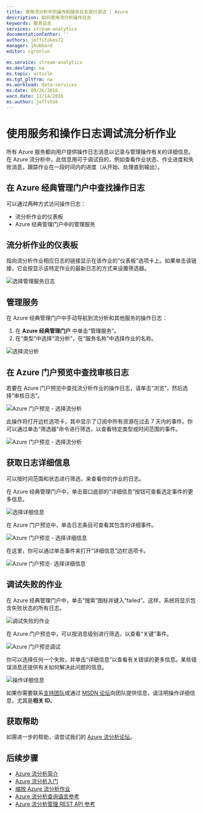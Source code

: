 ```yaml
---
title: 使用流分析中的操作和服务日志进行调试 | Azure
description: 如何使用流分析操作日志
keywords: 服务日志
services: stream-analytics
documentationCenter: ''
authors: jeffstokes72
manager: jhubbard
editor: cgronlun

ms.service: stream-analytics
ms.devlang: na
ms.topic: article
ms.tgt_pltfrm: na
ms.workload: data-services
ms.date: 09/26/2016
wacn.date: 11/14/2016
ms.author: jeffstok
---
```


# 使用服务和操作日志调试流分析作业

所有 Azure 服务都向用户提供操作日志消息以记录与管理操作有关的详细信息。在 Azure 流分析中，此信息用可于调试目的，例如查看作业状态、作业进度和失败消息，跟踪作业在一段时间内的进度（从开始、处理直到输出）。

## 在 Azure 经典管理门户中查找操作日志

可以通过两种方式访问操作日志：

- 流分析作业的仪表板  
- Azure 经典管理门户中的管理服务  

## 流分析作业的仪表板

指向流分析作业相应日志的链接显示在该作业的“仪表板”选项卡上。如果单击该链接，它会按显示该特定作业的最新日志的方式来设置筛选器。

  ![选择管理服务日志](./media/stream-analytics-operation-logs/01-stream-analytics-operation-logs.png)

## 管理服务

在 Azure 经典管理门户中手动导航到流分析和其他服务的操作日志：

1. 在 **Azure 经典管理门户** 中单击“管理服务”[](https://manage.windowsazure.cn)。
2. 在“类型”中选择“流分析”，在“服务名称”中选择作业的名称。  

  ![选择流分析](./media/stream-analytics-operation-logs/02-stream-analytics-operation-logs.png)

## 在 Azure 门户预览中查找审核日志 ##

若要在 Azure 门户预览中查找流分析作业的操作日志，请单击“浏览”，然后选择“审核日志”。

  ![Azure 门户预览 - 选择流分析](./media/stream-analytics-operation-logs/06-stream-analytics-operation-logs.png)  

此操作将打开边栏选项卡，其中显示了订阅中所有资源在过去 7 天内的事件。你可以通过单击“筛选器”命令进行筛选，以查看特定类型或时间范围的事件。

  ![Azure 门户预览 - 选择流分析](./media/stream-analytics-operation-logs/07-stream-analytics-operation-logs.png)  

## 获取日志详细信息

可以按时间范围和状态进行筛选，来查看你的作业的日志。

在 Azure 经典管理门户中，单击窗口底部的“详细信息”按钮可查看选定事件的更多信息。

  ![选择详细信息](./media/stream-analytics-operation-logs/03-stream-analytics-operation-logs.png)  

在 Azure 门户预览中，单击日志条目可查看其包含的详细事件。

  ![Azure 门户预览 - 选择详细信息](./media/stream-analytics-operation-logs/08-stream-analytics-operation-logs.png)  

在这里，你可以通过单击事件来打开“详细信息”边栏选项卡。

  ![Azure 门户预览- 选择详细信息](./media/stream-analytics-operation-logs/09-stream-analytics-operation-logs.png)  

## 调试失败的作业

在 Azure 经典管理门户中，单击“搜索”图标并键入“failed”。这样，系统将显示包含失败状态的所有日志。

  ![调试失败的作业](./media/stream-analytics-operation-logs/04-stream-analytics-operation-logs.png)

在 Azure 门户预览中，可以按消息级别进行筛选，以查看“关键”事件。

  ![Azure 门户预览调试](./media/stream-analytics-operation-logs/10-stream-analytics-operation-logs.png)  

你可以选择任何一个失败，并单击“详细信息”以查看有关错误的更多信息。某些错误消息还提供有关如何解决此问题的信息。

  ![操作详细信息](./media/stream-analytics-operation-logs/05-stream-analytics-operation-logs.png)  

如果你需要联系[支持团队](https://www.azure.cn/support/contact/)或通过 [MSDN 论坛](https://social.msdn.microsoft.com/Forums/zh-CN/home?forum=AzureStreamAnalytics)向团队提供信息，请注明操作详细信息，尤其是**相关 ID**。

## 获取帮助
如需进一步的帮助，请尝试我们的 [Azure 流分析论坛](https://social.msdn.microsoft.com/Forums/zh-cn/home?forum=AzureStreamAnalytics)。

## 后续步骤

- [Azure 流分析简介](./stream-analytics-introduction.md)
- [Azure 流分析入门](./stream-analytics-get-started.md)
- [缩放 Azure 流分析作业](./stream-analytics-scale-jobs.md)
- [Azure 流分析查询语言参考](https://msdn.microsoft.com/zh-cn/library/azure/dn834998.aspx)
- [Azure 流分析管理 REST API 参考](https://msdn.microsoft.com/zh-cn/library/azure/dn835031.aspx)

<!---HONumber=Mooncake_1107_2016-->